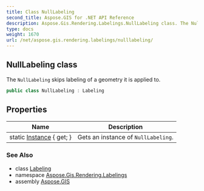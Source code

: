 ```yaml
---
title: Class NullLabeling
second_title: Aspose.GIS for .NET API Reference
description: Aspose.Gis.Rendering.Labelings.NullLabeling class. The NullLabeling skips labeling of a geometry it is applied to.
type: docs
weight: 1670
url: /net/aspose.gis.rendering.labelings/nulllabeling/
---
```

## NullLabeling class

The `NullLabeling` skips labeling of a geometry it is applied to.

```csharp
public class NullLabeling : Labeling
```

## Properties

| Name | Description |
| --- | --- |
| static [Instance](../../aspose.gis.rendering.labelings/nulllabeling/instance/) { get; } | Gets an instance of `NullLabeling`. |

### See Also

* class [Labeling](../labeling/)
* namespace [Aspose.Gis.Rendering.Labelings](../../aspose.gis.rendering.labelings/)
* assembly [Aspose.GIS](../../)



